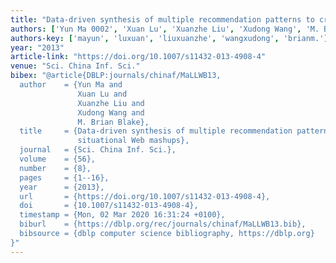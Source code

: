 ```yaml
---
title: "Data-driven synthesis of multiple recommendation patterns to create situational Web mashups"
authors: ['Yun Ma 0002', 'Xuan Lu', 'Xuanzhe Liu', 'Xudong Wang', 'M. Brian Blake']
authors-key: ['mayun', 'luxuan', 'liuxuanzhe', 'wangxudong', 'brianm.']
year: "2013"
article-link: "https://doi.org/10.1007/s11432-013-4908-4"
venue: "Sci. China Inf. Sci."
bibex: "@article{DBLP:journals/chinaf/MaLLWB13,
  author    = {Yun Ma and
               Xuan Lu and
               Xuanzhe Liu and
               Xudong Wang and
               M. Brian Blake},
  title     = {Data-driven synthesis of multiple recommendation patterns to create
               situational Web mashups},
  journal   = {Sci. China Inf. Sci.},
  volume    = {56},
  number    = {8},
  pages     = {1--16},
  year      = {2013},
  url       = {https://doi.org/10.1007/s11432-013-4908-4},
  doi       = {10.1007/s11432-013-4908-4},
  timestamp = {Mon, 02 Mar 2020 16:31:24 +0100},
  biburl    = {https://dblp.org/rec/journals/chinaf/MaLLWB13.bib},
  bibsource = {dblp computer science bibliography, https://dblp.org}
}"
---
```

